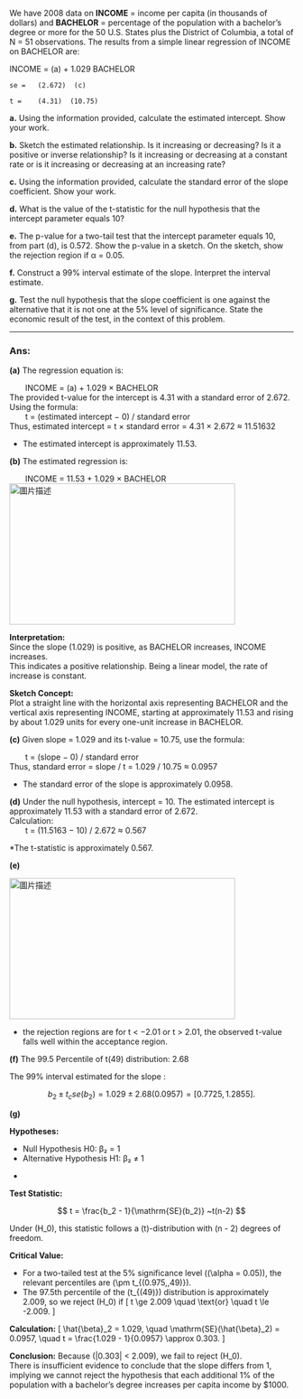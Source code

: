We have 2008 data on **INCOME** = income per capita (in thousands of dollars) and **BACHELOR** = percentage of the population with a bachelor’s degree or more for the 50 U.S. States plus the District of Columbia, a total of N = 51 observations. The results from a simple linear regression of INCOME on BACHELOR are:

INCOME = (a) + 1.029 BACHELOR

    se =   (2.672)  (c)

    t =    (4.31)  (10.75)

**a.** Using the information provided, calculate the estimated intercept. Show your work.

**b.** Sketch the estimated relationship. Is it increasing or decreasing? Is it a positive or inverse relationship? Is it increasing or decreasing at a constant rate or is it increasing or decreasing at an increasing rate?

**c.** Using the information provided, calculate the standard error of the slope coefficient. Show your work.

**d.** What is the value of the t-statistic for the null hypothesis that the intercept parameter equals 10?

**e.** The p-value for a two-tail test that the intercept parameter equals 10, from part (d), is 0.572. Show the p-value in a sketch. On the sketch, show the rejection region if α = 0.05.

**f.** Construct a 99% interval estimate of the slope. Interpret the interval estimate.

**g.** Test the null hypothesis that the slope coefficient is one against the alternative that it is not one at the 5% level of significance. State the economic result of the test, in the context of this problem.

---
### Ans:

**(a)**
The regression equation is:

  INCOME = (a) + 1.029 × BACHELOR  
The provided t-value for the intercept is 4.31 with a standard error of 2.672.  
Using the formula:  
  t = (estimated intercept − 0) / standard error  
Thus, estimated intercept = t × standard error = 4.31 × 2.672 ≈ 11.51632  

* The estimated intercept is approximately 11.53.

**(b)**
The estimated regression is:

  INCOME = 11.53 + 1.029 × BACHELOR  
<img src="https://github.com/user-attachments/assets/6ed35ff5-b685-4bc7-b0c2-2d2ac9d9410a" alt="圖片描述" width="400" height="250" />

**Interpretation:**  
Since the slope (1.029) is positive, as BACHELOR increases, INCOME increases.  
This indicates a positive relationship. Being a linear model, the rate of increase is constant.

**Sketch Concept:**  
Plot a straight line with the horizontal axis representing BACHELOR and the vertical axis representing INCOME, starting at approximately 11.53 and rising by about 1.029 units for every one-unit increase in BACHELOR.

**(c)**
Given slope = 1.029 and its t-value = 10.75, use the formula:  

  t = (slope − 0) / standard error  
Thus, standard error = slope / t = 1.029 / 10.75 ≈ 0.0957  

* The standard error of the slope is approximately 0.0958.

**(d)**
Under the null hypothesis, intercept = 10. The estimated intercept is approximately 11.53 with a standard error of 2.672.  
Calculation:  
  t = (11.5163 − 10) / 2.672 ≈ 0.567 

*The t-statistic is approximately 0.567.

**(e)** 

<img src="https://github.com/user-attachments/assets/5e093594-4029-46b0-8627-ab84365703ac" alt="圖片描述" width="400" height="250" />

* the rejection regions are for t < −2.01 or t > 2.01, the observed t-value falls well within the acceptance region.


**(f)**
The 99.5 Percentile of t(49) distribution: 2.68

The 99% interval estimated for the slope :

$$
\ b_2 ± t_c se(b_2) = 1.029 ± 2.68(0.0957) = [0.7725,1.2855].\
$$

**(g)** 

**Hypotheses:**
* Null Hypothesis H0: β₂ = 1
* Alternative Hypothesis H1: β₂ ≠ 1
- 
**Test Statistic:**

$$
t = \frac{b_2 - 1}{\mathrm{SE}(b_2)}    ~t(n-2)
$$

Under \(H_0\), this statistic follows a \(t\)-distribution with \(n - 2\) degrees of freedom.

**Critical Value:**
- For a two-tailed test at the 5% significance level (\(\alpha = 0.05\)), the relevant percentiles are \(\pm t_{(0.975,\,49)}\).
- The 97.5th percentile of the \(t_{(49)}\) distribution is approximately 2.009, so we reject \(H_0\) if
  \[
  t \ge 2.009 \quad \text{or} \quad t \le -2.009.
  \]

**Calculation:**
\[
\hat{\beta}_2 = 1.029, 
\quad 
\mathrm{SE}(\hat{\beta}_2) = 0.0957,
\quad 
t = \frac{1.029 - 1}{0.0957} \approx 0.303.
\]

**Conclusion:**
Because \(|0.303| < 2.009\), we fail to reject \(H_0\).  
There is insufficient evidence to conclude that the slope differs from 1, implying we cannot reject the hypothesis that each additional 1% of the population with a bachelor’s degree increases per capita income by \$1000.
